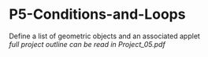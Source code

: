 # P5-Conditions-and-Loops
Define a list of geometric objects and an associated applet  
*full project outline can be read in Project_05.pdf*
